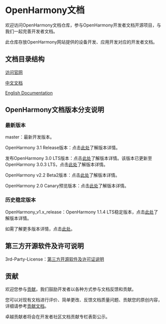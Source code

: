 # OpenHarmony文档

欢迎访问OpenHarmony文档仓库，参与OpenHarmony开发者文档开源项目，与我们一起完善开发者文档。

此仓库存放OpenHarmony网站提供的设备开发、应用开发对应的开发者文档。

## 文档目录结构

[访问官网](https://www.openharmony.cn/)

[中文文档](zh-cn/readme.md)

[English Documentation](en/readme.md)

## OpenHarmony文档版本分支说明

### 最新版本

master：最新开发版本。  

OpenHarmony 3.1 Release版本：点击[此处](zh-cn/release-notes/OpenHarmony-v3.1-release.md)了解版本详情。

发布OpenHarmony 3.0 LTS版本：点击[此处](zh-cn/release-notes/OpenHarmony-v3.0-LTS.md)了解版本详情。该版本已更新至OpenHarmony 3.0.3 LTS，点击[此处](zh-cn/release-notes/OpenHarmony-v3.0.3-LTS.md)了解版本详情。

OpenHarmony v2.2 Beta2版本：点击[此处](zh-cn/release-notes/OpenHarmony-v2.2-beta2.md)了解版本详情。

OpenHarmony 2.0 Canary预览版本：点击[此处](zh-cn/release-notes/OpenHarmony-2-0-Canary.md)了解版本详情。

### 历史稳定版本

OpenHarmony_v1.x_release：OpenHarmony 1.1.4 LTS稳定版本，点击[此处](zh-cn/release-notes/OpenHarmony-v1-1-4-LTS.md)了解版本详情。

如需了解更多版本详情，点击[此处](zh-cn/release-notes/)。


## 第三方开源软件及许可说明

3rd-Party-License：[第三方开源软件及许可证说明](zh-cn/contribute/第三方开源软件及许可证说明.md)

## 贡献

欢迎您参与[贡献](zh-cn/contribute/参与贡献.md)，我们鼓励开发者以各种方式参与文档反馈和贡献。

您可以对现有文档进行评价、简单更改、反馈文档质量问题、贡献您的原创内容，详细请参考[贡献文档](zh-cn/contribute/贡献文档.md)。

卓越贡献者将会在开发者社区文档贡献专栏表彰公示。